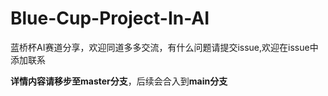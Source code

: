 # Blue-Cup-Project-In-AI
蓝桥杯AI赛道分享，欢迎同道多多交流，有什么问题请提交issue,欢迎在issue中添加联系

**详情内容请移步至master分支**，后续会合入到**main分支**
